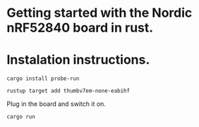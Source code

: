 # Getting started with the Nordic nRF52840 board in rust.

# Instalation instructions.

```
cargo install probe-run
```

```
rustup target add thumbv7em-none-eabihf
```

Plug in the board and switch it on.

```
cargo run
```

